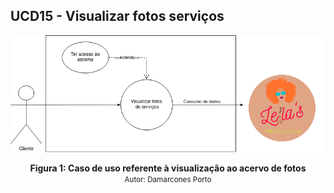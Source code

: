 ## UCD15 - Visualizar fotos serviços

[<div align="center"><img wight="auto" height="auto" src="../../../../img/diagramas-casos-uso/diagramas-v1/uc15.png"></div>](../../../../img/diagramas-casos-uso/diagramas-v1/uc15.png)
<figcaption align='center'>
    <b>Figura 1: Caso de uso referente à visualização ao acervo de fotos</b>
    <br>
    <small>Autor: Damarcones Porto</small>
</figcaption>
<br>